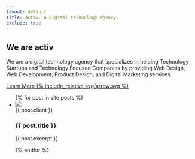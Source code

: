 ```yaml
---
layout: default
title: Activ. A digital technology agency.
exclude: true
---
```


<section id="jumbotron" class="jumbotron">
	<div class="heading_wrapper grid_cont">
		<div class="grid_cont_50perc">
			<h2 class="jumbotron_text">
				We are activ
			</h2>
			<p>
				We are a digital technology agency that specializes in helping Technology Startups and Technology Focused Companies by providing Web Design, Web Development, Product Design, and Digital Marketing services.
			</p>
			<a href="/about" class="btn">
				Learn More
                {% include_relative svg/arrow.svg %}
			</a>
		</div>
	</div>
</section>
<section id="portfolio" class="portfolio">
	<ul class="portfolio_wrapper">
		{% for post in site.posts %}
			<li class="portfolio_item {{ post.class }}">
				<div class="grid_cont grid_align_center">
					<div class="portfolio_img_wrapper grid_cont_50perc">
						<img src="/img/{{ post.image }}" class="portfolio_img">
					</div>
					<div class="portfolio_desc grid_cont_50perc">
						<div class="portfolio_desc_heading">
							<span class="portfolio_name">{{ post.client }}</span>
							<h3>{{ post.title }}</h3>
						</div>
						<p>
							{{ post.excerpt }}
						</p>
						<!-- <a href="{{ post.url }}" class="btn"> -->
							<!-- Read the case study
							{% include_relative svg/arrow.svg %} -->
						<!-- </a> -->
					</div>
				</div>
			</li>
		{% endfor %}
	</ul>
</section>